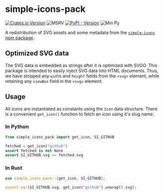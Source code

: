# simple-icons-pack

[![Crates.io Version][si-cargo-badge]][si-cargo-link]
![MSRV][msrv-badge]
[![PyPI - Version][si-pip-badge]][si-pip-link]
![Min Py][min-py]

A redistribution of SVG assets and some metadata from the
[`simple-icons` npm package](https://www.npmjs.com/package/simple-icons).

## Optimized SVG data

The SVG data is embedded as strings after it is optimized with SVGO. This
package is intended to easily inject SVG data into HTML documents. Thus, we have
stripped any `width` and `height` fields from the `<svg>` element, while
retaining any `viewBox` field in the `<svg>` element.

## Usage

All icons are instantiated as constants using the `Icon` data structure.
There is a convenient `get_icon()` function to fetch an icon using it's slug name.

### In Python

```python
from simple_icons_pack import get_icon, SI_GITHUB

fetched = get_icon("github")
assert fetched is not None
assert SI_GITHUB.svg == fetched.svg
```

### In Rust

```rust
use simple_icons_pack::{get_icon, SI_GITHUB};

assert_eq!(SI_GITHUB.svg, get_icon("github").unwrap().svg);
```

[si-cargo-badge]: https://img.shields.io/crates/v/simple-icons-pack
[si-cargo-link]: https://crates.io/crates/simple-icons-pack
[si-pip-badge]: https://img.shields.io/pypi/v/simple-icons-pack
[si-pip-link]: https://pypi.org/project/simple-icons-pack/

[msrv-badge]: https://img.shields.io/badge/MSRV-1.85.0-blue
[min-py]: https://img.shields.io/badge/Python-v3.9+-blue
